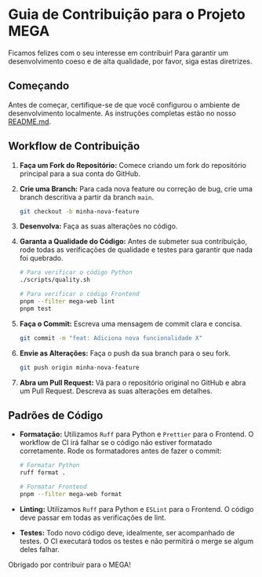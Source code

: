 
# Guia de Contribuição para o Projeto MEGA

Ficamos felizes com o seu interesse em contribuir! Para garantir um desenvolvimento coeso e de alta qualidade, por favor, siga estas diretrizes.

## Começando

Antes de começar, certifique-se de que você configurou o ambiente de desenvolvimento localmente. As instruções completas estão no nosso [README.md](./README.md).

## Workflow de Contribuição

1.  **Faça um Fork do Repositório:** Comece criando um fork do repositório principal para a sua conta do GitHub.

2.  **Crie uma Branch:** Para cada nova feature ou correção de bug, crie uma branch descritiva a partir da branch `main`.
    ```bash
    git checkout -b minha-nova-feature
    ```

3.  **Desenvolva:** Faça as suas alterações no código.

4.  **Garanta a Qualidade do Código:** Antes de submeter sua contribuição, rode todas as verificações de qualidade e testes para garantir que nada foi quebrado.
    ```bash
    # Para verificar o código Python
    ./scripts/quality.sh

    # Para verificar o código Frontend
    pnpm --filter mega-web lint
    pnpm test
    ```

5.  **Faça o Commit:** Escreva uma mensagem de commit clara e concisa.
    ```bash
    git commit -m "feat: Adiciona nova funcionalidade X"
    ```

6.  **Envie as Alterações:** Faça o push da sua branch para o seu fork.
    ```bash
    git push origin minha-nova-feature
    ```

7.  **Abra um Pull Request:** Vá para o repositório original no GitHub e abra um Pull Request. Descreva as suas alterações em detalhes.

## Padrões de Código

-   **Formatação:** Utilizamos `Ruff` para Python e `Prettier` para o Frontend. O workflow de CI irá falhar se o código não estiver formatado corretamente. Rode os formatadores antes de fazer o commit:
    ```bash
    # Formatar Python
    ruff format .

    # Formatar Frontend
    pnpm --filter mega-web format
    ```

-   **Linting:** Utilizamos `Ruff` para Python e `ESLint` para o Frontend. O código deve passar em todas as verificações de lint.

-   **Testes:** Todo novo código deve, idealmente, ser acompanhado de testes. O CI executará todos os testes e não permitirá o merge se algum deles falhar.

Obrigado por contribuir para o MEGA!
